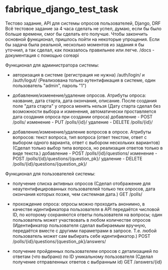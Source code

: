 # fabrique_django_test_task
Тестово задание, API для системы опросов пользователей, Django, DRF
Всё тестовое задание за 4 часа сделать не успел, думаю, если бы было больше времени, смог бы сделать его получше. Чтобы закончить основной функционал, 
пришлось пойти на некоторые упрощения. Если бы задача была реальной, несколько моментов из задания я бы уточнил, а так сделал, как показалось правильнее или легче.
/docs - документация с помощью coreapi


Функционал для администратора системы:
- авторизация в системе (регистрация не нужна) /auth/login/ и /auth/logut/
(Реализована только аутентификация в системе, один пользователь "admin", пароль "1")

- добавление/изменение/удаление опросов. Атрибуты опроса: название, дата старта, дата окончания, описание. После создания поле "дата старта" у опроса менять нельзя
(Дату старта сделал без возможности выбора и изменения, автоматически проставляется дата создания опроса при создании опроса)
добавление - POST /polls/
изменение - PUT /polls/{id}/
удаление - DELETE /polls/{id}/

- добавление/изменение/удаление вопросов в опросе. Атрибуты вопросов: текст вопроса, тип вопроса (ответ текстом, ответ с выбором одного варианта, ответ с выбором нескольких вариантов)
(Сделал только выбор типа вопроса, но реализация ответов только в виде текста.)
добавление - POST /polls/{id}/questions/
изменение - POST /polls/{id}/questions/{question_pk}/
удаление - DELETE /polls/{id}/questions/{question_pk}/



Функционал для пользователей системы:

- получение списка активных опросов
(Сделал отображение для неаутентифицированных пользователей только тех опросов, дата окончания которых позже, чем системная дата.)
GET /polls/

- прохождение опроса: опросы можно проходить анонимно, в качестве идентификатора пользователя в API передаётся числовой ID, по которому сохраняются ответы пользователя на вопросы; один пользователь может участвовать в любом количестве опросов
(Идентификатор пользователя сделал выбираемым вручную, передаётся вместе с другими параметрами в запросе. Т.е. любой пользователь может сам выбирать себе идентификатор.)
POST /polls/{id}/questions/{question_pk}/answers/

- получение пройденных пользователем опросов с детализацией по ответам (что выбрано) по ID уникальному пользователя
(Сделал получение отправленных ответов с выбранным id)
GET /answers/{id}

